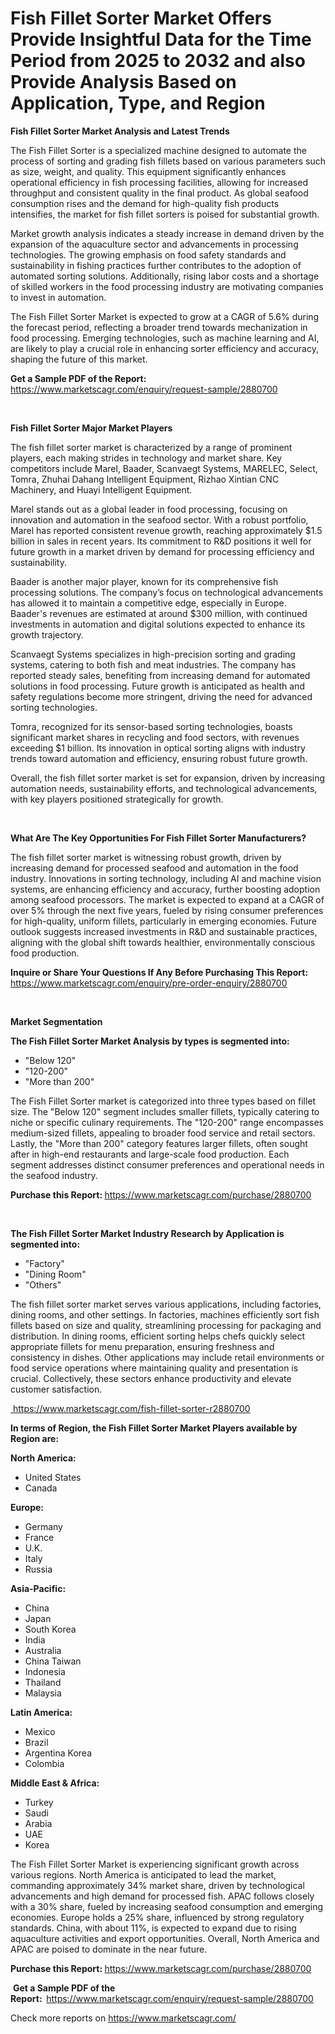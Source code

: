 <p><h1>Fish Fillet Sorter Market Offers Provide Insightful Data for the Time Period from 2025 to 2032 and also Provide Analysis Based on Application, Type, and Region</h1></p><p><strong>Fish Fillet Sorter Market Analysis and Latest Trends</strong></p>
<p><p>The Fish Fillet Sorter is a specialized machine designed to automate the process of sorting and grading fish fillets based on various parameters such as size, weight, and quality. This equipment significantly enhances operational efficiency in fish processing facilities, allowing for increased throughput and consistent quality in the final product. As global seafood consumption rises and the demand for high-quality fish products intensifies, the market for fish fillet sorters is poised for substantial growth.</p><p>Market growth analysis indicates a steady increase in demand driven by the expansion of the aquaculture sector and advancements in processing technologies. The growing emphasis on food safety standards and sustainability in fishing practices further contributes to the adoption of automated sorting solutions. Additionally, rising labor costs and a shortage of skilled workers in the food processing industry are motivating companies to invest in automation.</p><p>The Fish Fillet Sorter Market is expected to grow at a CAGR of 5.6% during the forecast period, reflecting a broader trend towards mechanization in food processing. Emerging technologies, such as machine learning and AI, are likely to play a crucial role in enhancing sorter efficiency and accuracy, shaping the future of this market.</p></p>
<p><strong>Get a Sample PDF of the Report:&nbsp;</strong> <a href="https://www.marketscagr.com/enquiry/request-sample/2880700?utm_campaign=3122&utm_medium=2&utm_source=Github&utm_content=ia&utm_term=12032025&utm_id=fish-fillet-sorter">https://www.marketscagr.com/enquiry/request-sample/2880700</a></p>
<p>&nbsp;</p>
<p><strong>Fish Fillet Sorter Major Market Players</strong></p>
<p><p>The fish fillet sorter market is characterized by a range of prominent players, each making strides in technology and market share. Key competitors include Marel, Baader, Scanvaegt Systems, MARELEC, Select, Tomra, Zhuhai Dahang Intelligent Equipment, Rizhao Xintian CNC Machinery, and Huayi Intelligent Equipment.</p><p>Marel stands out as a global leader in food processing, focusing on innovation and automation in the seafood sector. With a robust portfolio, Marel has reported consistent revenue growth, reaching approximately $1.5 billion in sales in recent years. Its commitment to R&D positions it well for future growth in a market driven by demand for processing efficiency and sustainability.</p><p>Baader is another major player, known for its comprehensive fish processing solutions. The company’s focus on technological advancements has allowed it to maintain a competitive edge, especially in Europe. Baader's revenues are estimated at around $300 million, with continued investments in automation and digital solutions expected to enhance its growth trajectory.</p><p>Scanvaegt Systems specializes in high-precision sorting and grading systems, catering to both fish and meat industries. The company has reported steady sales, benefiting from increasing demand for automated solutions in food processing. Future growth is anticipated as health and safety regulations become more stringent, driving the need for advanced sorting technologies.</p><p>Tomra, recognized for its sensor-based sorting technologies, boasts significant market shares in recycling and food sectors, with revenues exceeding $1 billion. Its innovation in optical sorting aligns with industry trends toward automation and efficiency, ensuring robust future growth.</p><p>Overall, the fish fillet sorter market is set for expansion, driven by increasing automation needs, sustainability efforts, and technological advancements, with key players positioned strategically for growth.</p></p>
<p>&nbsp;</p>
<p><strong>What Are The Key Opportunities For Fish Fillet Sorter Manufacturers?</strong></p>
<p><p>The fish fillet sorter market is witnessing robust growth, driven by increasing demand for processed seafood and automation in the food industry. Innovations in sorting technology, including AI and machine vision systems, are enhancing efficiency and accuracy, further boosting adoption among seafood processors. The market is expected to expand at a CAGR of over 5% through the next five years, fueled by rising consumer preferences for high-quality, uniform fillets, particularly in emerging economies. Future outlook suggests increased investments in R&D and sustainable practices, aligning with the global shift towards healthier, environmentally conscious food production.</p></p>
<p><strong>Inquire or Share Your Questions If Any Before Purchasing This Report:</strong> <a href="https://www.marketscagr.com/enquiry/pre-order-enquiry/2880700?utm_campaign=3122&utm_medium=2&utm_source=Github&utm_content=ia&utm_term=12032025&utm_id=fish-fillet-sorter">https://www.marketscagr.com/enquiry/pre-order-enquiry/2880700</a></p>
<p>&nbsp;</p>
<p><strong>Market Segmentation</strong></p>
<p><strong>The Fish Fillet Sorter Market Analysis by types is segmented into:</strong></p>
<p><ul><li>"Below 120"</li><li>"120-200"</li><li>"More than 200"</li></ul></p>
<p><p>The Fish Fillet Sorter market is categorized into three types based on fillet size. The "Below 120" segment includes smaller fillets, typically catering to niche or specific culinary requirements. The "120-200" range encompasses medium-sized fillets, appealing to broader food service and retail sectors. Lastly, the "More than 200" category features larger fillets, often sought after in high-end restaurants and large-scale food production. Each segment addresses distinct consumer preferences and operational needs in the seafood industry.</p></p>
<p><strong>Purchase this Report:&nbsp;</strong><a href="https://www.marketscagr.com/purchase/2880700?utm_campaign=3122&utm_medium=2&utm_source=Github&utm_content=ia&utm_term=12032025&utm_id=fish-fillet-sorter">https://www.marketscagr.com/purchase/2880700</a></p>
<p>&nbsp;</p>
<p><strong>The Fish Fillet Sorter Market Industry Research by Application is segmented into:</strong></p>
<p><ul><li>"Factory"</li><li>"Dining Room"</li><li>"Others"</li></ul></p>
<p><p>The fish fillet sorter market serves various applications, including factories, dining rooms, and other settings. In factories, machines efficiently sort fish fillets based on size and quality, streamlining processing for packaging and distribution. In dining rooms, efficient sorting helps chefs quickly select appropriate fillets for menu preparation, ensuring freshness and consistency in dishes. Other applications may include retail environments or food service operations where maintaining quality and presentation is crucial. Collectively, these sectors enhance productivity and elevate customer satisfaction.</p></p>
<p><a href="https://www.marketscagr.com/fish-fillet-sorter-r2880700?utm_campaign=3122&utm_medium=2&utm_source=Github&utm_content=ia&utm_term=12032025&utm_id=fish-fillet-sorter">&nbsp;https://www.marketscagr.com/fish-fillet-sorter-r2880700</a></p>
<p><strong>In terms of Region, the Fish Fillet Sorter Market Players available by Region are:</strong></p>
<p>
    <p> <strong> North America: </strong>
        <ul>
            <li>United States</li>
            <li>Canada</li>
        </ul>
        </p> 
    <p> <strong> Europe: </strong>
        <ul>
            <li>Germany</li>
            <li>France</li>
            <li>U.K.</li>
            <li>Italy</li>
            <li>Russia</li>
        </ul>
        </p> 
    <p> <strong> Asia-Pacific: </strong>
        <ul>
            <li>China</li>
            <li>Japan</li>
            <li>South Korea</li>
            <li>India</li>
            <li>Australia</li>
            <li>China Taiwan</li>
            <li>Indonesia</li>
            <li>Thailand</li>
            <li>Malaysia</li>
        </ul>
        </p> 
    <p> <strong> Latin America: </strong>
        <ul>
            <li>Mexico</li>
            <li>Brazil</li>
            <li>Argentina Korea</li>
            <li>Colombia</li>
        </ul>
        </p> 
    <p> <strong> Middle East & Africa: </strong>
        <ul>
            <li>Turkey</li>
            <li>Saudi</li>
            <li>Arabia</li>
            <li>UAE</li>
            <li>Korea</li>
        </ul>
    </p>
    </p>
<p><p>The Fish Fillet Sorter Market is experiencing significant growth across various regions. North America is anticipated to lead the market, commanding approximately 34% market share, driven by technological advancements and high demand for processed fish. APAC follows closely with a 30% share, fueled by increasing seafood consumption and emerging economies. Europe holds a 25% share, influenced by strong regulatory standards. China, with about 11%, is expected to expand due to rising aquaculture activities and export opportunities. Overall, North America and APAC are poised to dominate in the near future.</p></p>
<p><strong>Purchase this Report: </strong><a href="https://www.marketscagr.com/purchase/2880700?utm_campaign=3122&utm_medium=2&utm_source=Github&utm_content=ia&utm_term=12032025&utm_id=fish-fillet-sorter">https://www.marketscagr.com/purchase/2880700</a></p>
<p>&nbsp;<strong>Get a Sample PDF of the Report:&nbsp;&nbsp;</strong><a href="https://www.marketscagr.com/enquiry/request-sample/2880700?utm_campaign=3122&utm_medium=2&utm_source=Github&utm_content=ia&utm_term=12032025&utm_id=fish-fillet-sorter">https://www.marketscagr.com/enquiry/request-sample/2880700</a></p>
<p><strong></strong></p>
<p>Check more reports on <a href="https://www.marketscagr.com/?utm_campaign=3122&utm_medium=2&utm_source=Github&utm_content=ia&utm_term=12032025&utm_id=fish-fillet-sorter">https://www.marketscagr.com/</a></p>